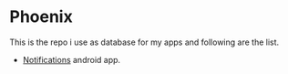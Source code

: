 # Phoenix 
This is the repo i use as database for my apps and following are the list.

- [Notifications](https://deepak-phoenix.github.io/Phoenix/data.json) android app.

